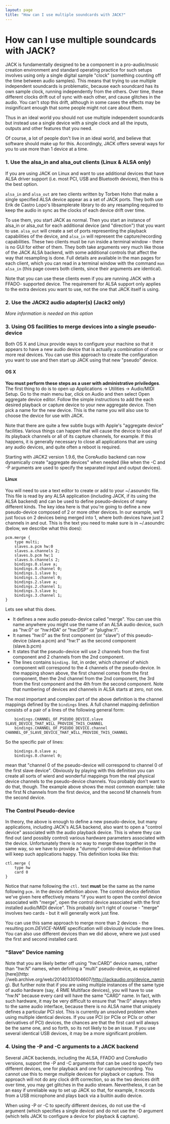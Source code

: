 ```yaml
---
layout: page
title: "How can I use multiple soundcards with JACK?"
---
```


# How can I use multiple soundcards with JACK?

JACK is fundamentally designed to be a component in a pro-audio/music creation
environment and standard operating practice for such setups involves using
only a single digital sample "clock" (something counting off the time between
audio samples). This means that trying to use multiple independent soundcards
is problematic, because each soundcard has its own sample clock, running
independently from the others. Over time, these different clocks drift out of
sync with each other, and cause glitches in the audio. You can't stop this
drift, although in some cases the effects may be insignificant enough that
some people might not care about them.

Thus in an ideal world you should not use multiple independent soundcards but
instead use a single device with a single clock and all the inputs, outputs
and other features that you need.

Of course, a lot of people don't live in an ideal world, and believe that
software should make up for this. Accordingly, JACK offers several ways for
you to use more than 1 device at a time.

### 1. Use the alsa_in and alsa_out clients (Linux & ALSA only)

If you are using JACK on Linux and want to use additional devices that have
ALSA driver support (i.e. most PCI, USB and Bluetooth devices), then this is
the best option.

`alsa_in` and `alsa_out` are two clients written by Torben Hohn that make a
single specified ALSA device appear as a set of JACK ports. They both use Erik
de Castro Lopo's libsamplerate library to do any resampling required to keep
the audio in sync as the clocks of each device drift over time.

To use them, you start JACK as normal. Then you start an instance of alsa_in
or alsa_out for each additional device (and "direction") that you want to use.
`alsa_out` will create a set of ports representing the playback capabilities
of the device, and `alsa_in` will represent the capture/recording
capabilities. These two clients must be run inside a terminal window - there
is no GUI for either of them. They both take arguments very much like those of
the JACK ALSA backend, with some additional controls that affect the way that
resampling is done. Full details are available in the man pages for each
client, which you can read in a terminal window with the command `man alsa_in`
(this page covers both clients, since their arguments are identical).

Note that you can use these clients even if you are running JACK with a FFADO-
supported device. The requirement for ALSA support only applies to the extra
devices you want to use, not the one that JACK itself is using.

### 2. Use the JACK2 audio adapter(s) (Jack2 only)

_More information is needed on this option_

### 3. Using OS facilities to merge devices into a single pseudo-device

Both OS X and Linux provide ways to configure your machine so that it appears
to have a new audio device that is actually a combination of one or more real
devices. You can use this approach to create the configuration you want to use
and then start up JACK using that new "pseudo" device.

#### OS X

**You must perform these steps as a user with administrative priviledges**. The first thing to do is to open up Applications -> Utilities -> Audio/MIDI Setup. Go to the main menu bar, click on Audio and then select Open aggregate device editor. Follow the simple instructions to add the each desired playback or capture device to your new aggregate device. Then pick a name for the new device. This is the name you will also use to choose the device for use with JACK. 

Note that there are quite a few subtle bugs with Apple's "aggregate device"
facilities. Various things can happen that will cause the device to lose all
of its playback channels or all of its capture channels, for example. If this
happens, it is generally necessary to close all applications that are using
any audio devices, and quite often a reboot is required.

Starting with JACK2 version 1.9.6, the CoreAudio backend can now dynamically
create "aggregate devices" when needed (like when the -C and -P arguments are
used to specify the separated input and output devices).

#### Linux

You will need to use a text editor to create or add to your ~/.asoundrc file.
This file is read by any ALSA application (including JACK, if its using the
ALSA backend) and can be used to define pseudo-devices of many different
kinds. The key idea here is that you're going to define a new pseudo-device
composed of 2 or more other devices. In our example, we'll just focus on 2
devices being merged into 1, where both devices have just 2 channels in and
out. This is the text you need to make sure is in ~/.asoundrc (below, we
describe what this does):

    
    
    pcm.merge {
        type multi;
        slaves.a.pcm hw:0
        slaves.a.channels 2;
        slaves.b.pcm hw:1
        slaves.b.channels 2;
        bindings.0.slave a;
        bindings.0.channel 0;
        bindings.1.slave b;
        bindings.1.channel 0;
        bindings.2.slave a;
        bindings.2.channel 1;
        bindings.3.slave b;
        bindings.3.channel 1;
    }
    

Lets see what this does.

  * It defines a new audio pseudo-device called "merge". You can use this name anywhere you might use the name of an ALSA audio device, such as "hw:0" or "hw:HDA" or "hw:DSP" or "plughw:1". 
  * It names "hw:0" as the first component (or "slave") of this pseudo-device (slave.a.pcm) and "hw:1" as the second component (slave.b.pcm) 
  * It states that the pseudo-device will use 2 channels from the first component and 2 channels from the 2nd component. 
  * The lines contains `binding.` list, in order, which channel of which component will correspond to the 4 channels of the pseudo-device. In the mapping shown above, the first channel comes from the first component, then the 2nd channel from the 2nd component, the 3rd from the first component and the 4th from the second component. 
Note that numbering of devices and channels in ALSA starts at zero, not one.

The most important and complex part of the above definition is the channel
mappings defined by the `bindings` lines. A full channel mapping definition
consists of a pair of a lines of the following general form:

    
    
    	bindings.CHANNEL_OF_PSEUDO_DEVICE.slave SLAVE_DEVICE_THAT_WILL_PROVIDE_THIS_CHANNEL
    	bindings.CHANNEL_OF_PSEUDO_DEVICE.channel CHANNEL_OF_SLAVE_DEVICE_THAT_WILL_PROVIDE_THIS_CHANNEL
    

So the specific pair of lines:

    
    
        bindings.0.slave a;
        bindings.0.channel 0;
    

mean that "channel 0 of the pseudo-device will correspond to channel 0 of the
first slave device". Obviously by playing with this definition you can create
all sorts of wierd and wonderful mappings from the real physical device
channels to the pseudo-device channels. You probably don't want to do that,
though. The example above shows the most common example: take the first N
channels from the first device, and the second M channels from the second
device.

### The Control Pseudo-device

In theory, the above is enough to define a new pseudo-device, but many
applications, including JACK's ALSA backend, also want to open a "control
device" associated with the audio playback device. This is where they can find
out (and possibly control) various hardware parameters associated with the
device. Unfortunately there is no way to merge these together in the same way,
so we have to provide a "dummy" control device definition that will keep such
applications happy. This definition looks like this:

    
    
    ctl.merge {
        type hw
        card 0
    }
    

Notice that name following the `ctl.` text **must** be the same as the name
following `pcm.` in the device definition above. The control device definition
we've given here effectively means "if you want to open the control device
associated with "merge", open the control device associated with the first
installed audio/MIDI device". This probably isn't right of course - "merge"
involves two cards - but it will generally work just fine.

You can use this same approach to merge more than 2 devices - the resulting
pcm._DEVICE-NAME_ specification will obviously include more lines. You can
also use different devices than we did above, where we just used the first and
second installed card.

### "Slave" Device naming

Note that you are likely better off using "hw:CARD" device names, rather than
"hw:N" names, when defining a "multi" pseudo-device, as explained [here](http:
//web.archive.org/web/20140330104607/http://jackaudio.org/device_naming). But
further note that if you are using multiple instances of the same type of
audio hardware (say, 4 RME Multiface devices), you will have to use "hw:N"
because every card will have the same "CARD" name. In fact, with such
hardware, it may be very difficult to ensure that "hw:0" always refers to the
same audio interface, because there is no ALSA name that uniquely defines a
particular PCI slot. This is currently an unsolved problem when using multiple
identical devices. If you use PCI (or PCIe or PCIx or other derivatives of
PCI) devices, the chances are that the first card will always be the same one,
and so forth, so its not likely to be an issue. If you use several identical
USB devices, it may be a more significant problem.

### 4. Using the -P and -C arguments to a JACK backend

Several JACK backends, including the ALSA, FFADO and CoreAudio versions,
support the -P and -C arguments that can be used to specify two different
devices, one for playback and one for capture/recording. You cannot use this
to merge multiple devices for playback or capture. This approach will not do
any clock drift correction, so as the two devices drift over time, you may get
glitches in the audio stream. Nevertheless, it can be an easy if unreliable
way to set up JACK so that, for example, it records from a USB microphone and
plays back via a builtin audio device.

When using -P or -C to specify different devices, do not use the -d argument
(which specifies a single device) and do not use the -D argument (which tells
JACK to configure a device for playback & capture).

